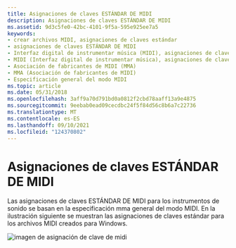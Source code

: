 ```yaml
---
title: Asignaciones de claves ESTÁNDAR DE MIDI
description: Asignaciones de claves ESTÁNDAR DE MIDI
ms.assetid: 9d3c5fe0-42bc-4101-9f5a-595e925ee7a5
keywords:
- crear archivos MIDI, asignaciones de claves estándar
- asignaciones de claves ESTÁNDAR DE MIDI
- Interfaz digital de instrumentar música (MIDI), asignaciones de claves estándar
- MIDI (Interfaz digital de instrumentar música), asignaciones de claves estándar
- Asociación de fabricantes de MIDI (MMA)
- MMA (Asociación de fabricantes de MIDI)
- Especificación general del modo MIDI
ms.topic: article
ms.date: 05/31/2018
ms.openlocfilehash: 3aff9a70d791bd0a0812f2cbd78aaff13a9e4875
ms.sourcegitcommit: 9eebab0ead09cecdbc24f5f84d56c8b6a7c22736
ms.translationtype: MT
ms.contentlocale: es-ES
ms.lasthandoff: 09/10/2021
ms.locfileid: "124370802"
---
```

# <a name="standard-midi-key-assignments"></a>Asignaciones de claves ESTÁNDAR DE MIDI

Las asignaciones de claves ESTÁNDAR DE MIDI para los instrumentos de sonido se basan en la especificación mma general del modo MIDI. En la ilustración siguiente se muestran las asignaciones de claves estándar para los archivos MIDI creados para Windows.

![imagen de asignación de clave de midi](images/pian-a01.gif)

 

 




